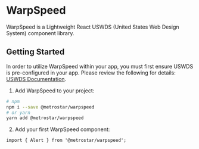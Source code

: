 # WarpSpeed

WarpSpeed is a Lightweight React USWDS (United States Web Design System) component library.

## Getting Started

In order to utilize WarpSpeed within your app, you must first ensure USWDS is pre-configured in your app. Please review the following for details: [USWDS Documentation](https://designsystem.digital.gov/documentation/developers/).

1. Add WarpSpeed to your project:

```sh
# npm
npm i --save @metrostar/warpspeed
# or yarn
yarn add @metrostar/warpspeed
```

2. Add your first WarpSpeed component:

```tsx
import { Alert } from '@metrostar/warpspeed';
```
